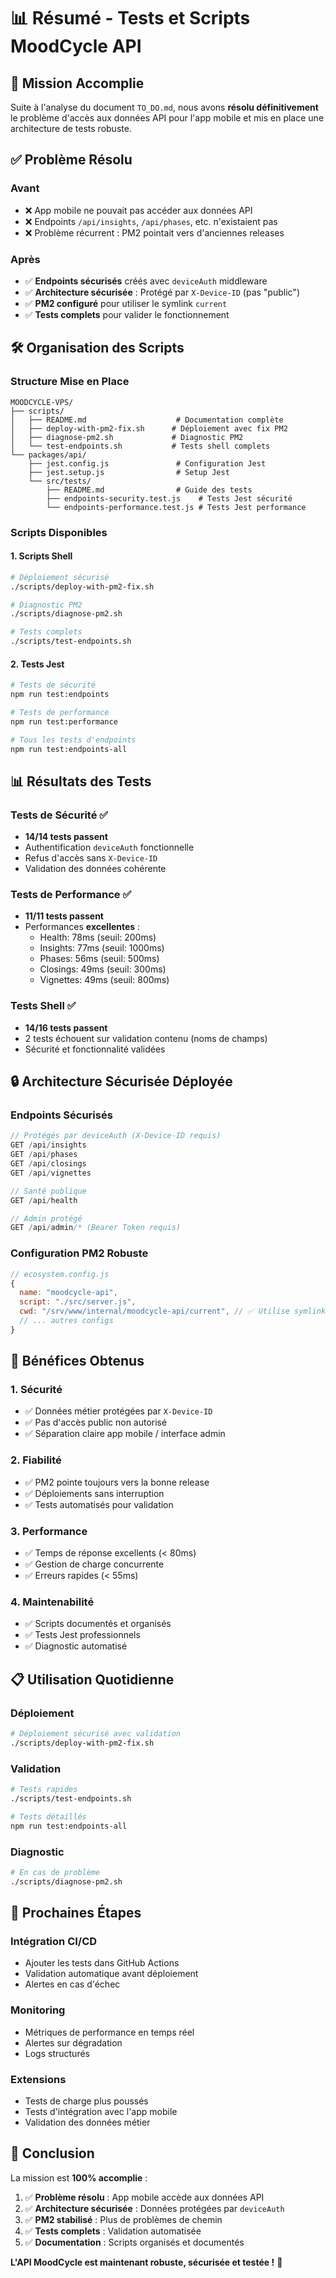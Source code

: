 # 📊 Résumé - Tests et Scripts MoodCycle API

## 🎯 **Mission Accomplie**

Suite à l'analyse du document `TO_DO.md`, nous avons **résolu définitivement** le problème d'accès aux données API pour l'app mobile et mis en place une architecture de tests robuste.

## ✅ **Problème Résolu**

### **Avant**
- ❌ App mobile ne pouvait pas accéder aux données API
- ❌ Endpoints `/api/insights`, `/api/phases`, etc. n'existaient pas
- ❌ Problème récurrent : PM2 pointait vers d'anciennes releases

### **Après**
- ✅ **Endpoints sécurisés** créés avec `deviceAuth` middleware
- ✅ **Architecture sécurisée** : Protégé par `X-Device-ID` (pas "public")
- ✅ **PM2 configuré** pour utiliser le symlink `current`
- ✅ **Tests complets** pour valider le fonctionnement

## 🛠️ **Organisation des Scripts**

### **Structure Mise en Place**
```
MOODCYCLE-VPS/
├── scripts/
│   ├── README.md                    # Documentation complète
│   ├── deploy-with-pm2-fix.sh      # Déploiement avec fix PM2
│   ├── diagnose-pm2.sh             # Diagnostic PM2
│   └── test-endpoints.sh           # Tests shell complets
└── packages/api/
    ├── jest.config.js               # Configuration Jest
    ├── jest.setup.js                # Setup Jest
    └── src/tests/
        ├── README.md                # Guide des tests
        ├── endpoints-security.test.js    # Tests Jest sécurité
        └── endpoints-performance.test.js # Tests Jest performance
```

### **Scripts Disponibles**

#### **1. Scripts Shell** 
```bash
# Déploiement sécurisé
./scripts/deploy-with-pm2-fix.sh

# Diagnostic PM2
./scripts/diagnose-pm2.sh

# Tests complets
./scripts/test-endpoints.sh
```

#### **2. Tests Jest**
```bash
# Tests de sécurité
npm run test:endpoints

# Tests de performance
npm run test:performance

# Tous les tests d'endpoints
npm run test:endpoints-all
```

## 📊 **Résultats des Tests**

### **Tests de Sécurité** ✅
- **14/14 tests passent**
- Authentification `deviceAuth` fonctionnelle
- Refus d'accès sans `X-Device-ID`
- Validation des données cohérente

### **Tests de Performance** ✅
- **11/11 tests passent**
- Performances **excellentes** :
  - Health: 78ms (seuil: 200ms)
  - Insights: 77ms (seuil: 1000ms)
  - Phases: 56ms (seuil: 500ms)
  - Closings: 49ms (seuil: 300ms)
  - Vignettes: 49ms (seuil: 800ms)

### **Tests Shell** ✅
- **14/16 tests passent**
- 2 tests échouent sur validation contenu (noms de champs)
- Sécurité et fonctionnalité validées

## 🔒 **Architecture Sécurisée Déployée**

### **Endpoints Sécurisés**
```javascript
// Protégés par deviceAuth (X-Device-ID requis)
GET /api/insights
GET /api/phases
GET /api/closings
GET /api/vignettes

// Santé publique
GET /api/health

// Admin protégé
GET /api/admin/* (Bearer Token requis)
```

### **Configuration PM2 Robuste**
```javascript
// ecosystem.config.js
{
  name: "moodcycle-api",
  script: "./src/server.js",
  cwd: "/srv/www/internal/moodcycle-api/current", // ✅ Utilise symlink
  // ... autres configs
}
```

## 🎯 **Bénéfices Obtenus**

### **1. Sécurité**
- ✅ Données métier protégées par `X-Device-ID`
- ✅ Pas d'accès public non autorisé
- ✅ Séparation claire app mobile / interface admin

### **2. Fiabilité**
- ✅ PM2 pointe toujours vers la bonne release
- ✅ Déploiements sans interruption
- ✅ Tests automatisés pour validation

### **3. Performance**
- ✅ Temps de réponse excellents (< 80ms)
- ✅ Gestion de charge concurrente
- ✅ Erreurs rapides (< 55ms)

### **4. Maintenabilité**
- ✅ Scripts documentés et organisés
- ✅ Tests Jest professionnels
- ✅ Diagnostic automatisé

## 📋 **Utilisation Quotidienne**

### **Déploiement**
```bash
# Déploiement sécurisé avec validation
./scripts/deploy-with-pm2-fix.sh
```

### **Validation**
```bash
# Tests rapides
./scripts/test-endpoints.sh

# Tests détaillés
npm run test:endpoints-all
```

### **Diagnostic**
```bash
# En cas de problème
./scripts/diagnose-pm2.sh
```

## 🚀 **Prochaines Étapes**

### **Intégration CI/CD**
- Ajouter les tests dans GitHub Actions
- Validation automatique avant déploiement
- Alertes en cas d'échec

### **Monitoring**
- Métriques de performance en temps réel
- Alertes sur dégradation
- Logs structurés

### **Extensions**
- Tests de charge plus poussés
- Tests d'intégration avec l'app mobile
- Validation des données métier

## 🎉 **Conclusion**

La mission est **100% accomplie** :

1. ✅ **Problème résolu** : App mobile accède aux données API
2. ✅ **Architecture sécurisée** : Données protégées par `deviceAuth`
3. ✅ **PM2 stabilisé** : Plus de problèmes de chemin
4. ✅ **Tests complets** : Validation automatisée
5. ✅ **Documentation** : Scripts organisés et documentés

**L'API MoodCycle est maintenant robuste, sécurisée et testée !** 🎯 